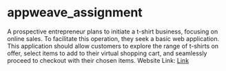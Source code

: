 # appweave_assignment
A prospective entrepreneur plans to initiate a t-shirt business, focusing on online sales. To facilitate this operation, they seek a basic web application. This application should allow customers to explore the range of t-shirts on offer, select items to add to their virtual shopping cart, and seamlessly proceed to checkout with their chosen items.
Website Link: <a href="https://tejaappweave.netlify.app">Link</a>
